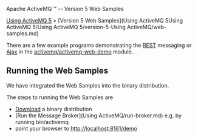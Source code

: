 Apache ActiveMQ ™ -- Version 5 Web Samples 

[Using ActiveMQ 5](using-activemq-5.md) > [Version 5 Web Samples](Using ActiveMQ 5Using ActiveMQ 5/Using ActiveMQ 5/version-5-Using ActiveMQ/web-samples.md)


There are a few example programs demonstrating the [REST](Connectivity/ProtocolsConnectivity/Protocols/Connectivity/Protocols/rest.md) messaging or [Ajax](Connectivity/ajax.md) in the [activemq/activemq-web-demo](https://svn.apache.org/repos/asf/activemq/trunk/activemq-web-demo/) module.

Running the Web Samples
-----------------------

We have integrated the Web Samples into the binary distribution.

The steps to running the Web Samples are

*   [Download](OverviewOverview/Overview/download.md) a binary distribution
*   [Run the Message Broker](Using ActiveMQ/run-broker.md) e.g. by running bin/activemq
*   point your browser to [http://localhost:8161/demo](http://localhost:8161/demo)

